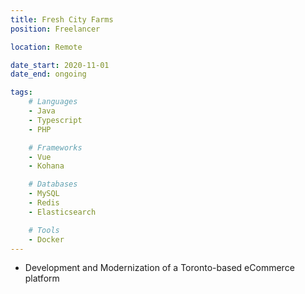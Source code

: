 ```yaml
---
title: Fresh City Farms
position: Freelancer

location: Remote

date_start: 2020-11-01
date_end: ongoing

tags:
    # Languages
    - Java
    - Typescript
    - PHP

    # Frameworks
    - Vue
    - Kohana

    # Databases
    - MySQL
    - Redis
    - Elasticsearch

    # Tools
    - Docker
---
```

* Development and Modernization of a Toronto-based eCommerce platform
